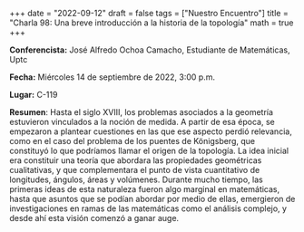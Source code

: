 +++
date  = "2022-09-12"
draft = false
tags  = ["Nuestro Encuentro"]
title = "Charla 98: Una breve introducción a la historia de la topología"
math  = true
+++

**Conferencista:** José Alfredo Ochoa Camacho, Estudiante de Matemáticas, Uptc

**Fecha:** Miércoles 14 de septiembre de 2022, 3:00 p.m.

**Lugar:** C-119 

**Resumen**: Hasta el siglo XVIII, los problemas asociados a la geometría estuvieron vinculados a la noción de medida. A partir de esa época, se empezaron a plantear cuestiones en las que ese aspecto perdió relevancia, como en el caso del problema de los puentes de Königsberg, que constituyó lo que podríamos llamar el origen de la topología. La idea inicial era constituir una teoría que abordara las propiedades geométricas cualitativas, y que complementara el punto de vista cuantitativo de longitudes, ángulos, áreas y volúmenes. Durante mucho tiempo, las primeras ideas de esta naturaleza fueron algo marginal en matemáticas, hasta que asuntos que se podían abordar por medio de ellas, emergieron de investigaciones en ramas de las matemáticas como el análisis complejo, y desde ahí esta visión comenzó a ganar auge. 
